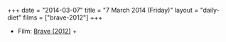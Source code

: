 +++
date = "2014-03-07"
title = "7 March 2014 (Friday)"
layout = "daily-diet"
films = ["brave-2012"]
+++

<ul>
<li class="entry Film">Film: <a href="/films/brave-2012">Brave (2012)</a> +</li>
</ul>